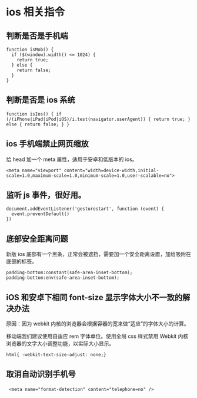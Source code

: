 # ios 相关指令

## 判断是否是手机端

```
function isMob() {
  if ($(window).width() <= 1024) {
    return true;
  } else {
    return false;
  }
}
```

## 判断是否是 ios 系统

`function isIos() {
  if (/(iPhone|iPad|iPod|iOS)/i.test(navigator.userAgent)) {
    return true;
  } else {
    return false;
  }
}`

## ios 手机端禁止网页缩放

给 head 加一个 meta 属性，适用于安卓和低版本的 ios。

```
<meta name="viewport" content="width=device-width,initial-scale=1.0,maximum-scale=1.0,minimum-scale=1.0,user-scalable=no">
```

## 监听 js 事件，很好用。

```
document.addEventListener('gesturestart', function (event) {
  event.preventDefault()
})
```

## 底部安全距离问题

新版 ios 底部有一个黑条，正常会被遮挡，需要加一个安全距离设置，加给吸附在底部的标签。

```
padding-bottom:constant(safe-area-inset-bottom);
padding-bottom:env(safe-area-inset-bottom);
```

## iOS 和安卓下相同 font-size 显示字体大小不一致的解决办法

原因：因为 webkit 内核的浏览器会根据容器的宽来做“适应”的字体大小的计算。

移动端我们建议使用自适应 rem 字体单位。使用全局 css 样式禁用 Webkit 内核浏览器的文字大小调整功能，以实际大小显示。

```
html{ -webkit-text-size-adjust: none;}
```

## 取消自动识别手机号

  `<meta name="format-detection" content="telephone=no" />`